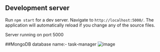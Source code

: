 ## Development server

Run `npm start` for a dev server. Navigate to `http://localhost:5000/`. The application will automatically reload if you change any of the source files.

Server running on port 5000

##MongoDB
database name:- task-manager
![image](https://github.com/user-attachments/assets/87269383-20b7-43ad-a2a1-ce446eabe1e4)
